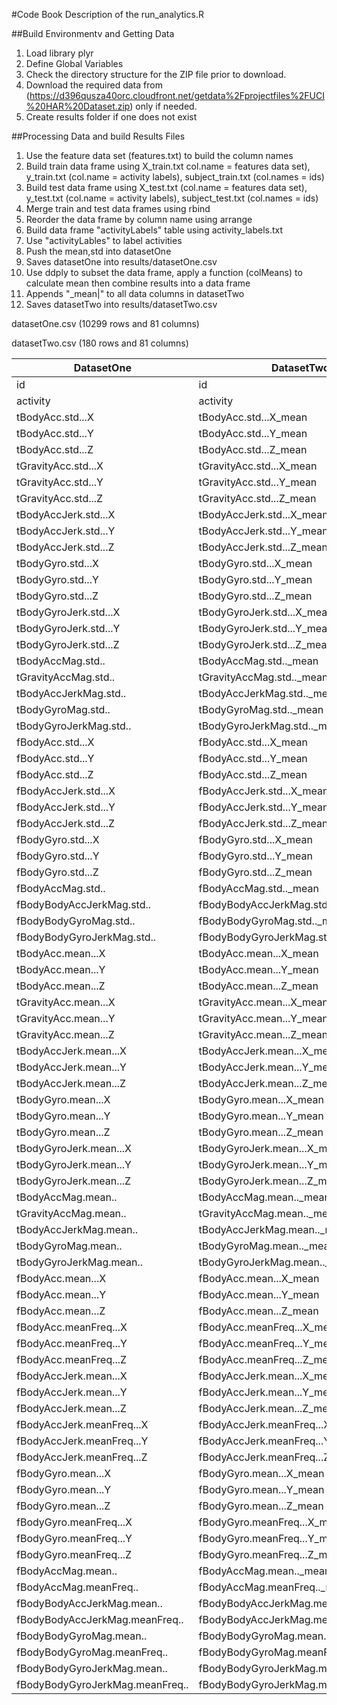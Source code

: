 #Code Book
Description of the run_analytics.R

##Build Environmentv and Getting Data

1. Load library plyr
2. Define Global Variables
3. Check the directory structure for the ZIP file prior to download.
4. Download the required data from (https://d396qusza40orc.cloudfront.net/getdata%2Fprojectfiles%2FUCI%20HAR%20Dataset.zip) only if needed.
5. Create results folder if one does not exist

##Processing Data and build Results Files

1. Use the feature data set (features.txt) to build the column names
2. Build train data frame using X_train.txt col.name = features data set), y_train.txt (col.name = activity labels), subject_train.txt (col.names = ids)
3. Build test data frame using X_test.txt (col.name = features data set), y_test.txt (col.name = activity labels), subject_test.txt (col.names = ids)
4. Merge train and test data frames using rbind
5. Reorder the data frame by column name using arrange
6. Build data frame "activityLabels" table using activity_labels.txt
7. Use "activityLables" to label activities
8. Push the mean,std into datasetOne
9. Saves datasetOne into results/datasetOne.csv
10. Use ddply to subset the data frame, apply a function (colMeans) to calculate mean then combine results into a data frame
11. Appends "_mean|" to all data columns in datasetTwo
12. Saves datasetTwo into results/datasetTwo.csv

datasetOne.csv (10299 rows and 81 columns)

datasetTwo.csv (180 rows and 81 columns)

|DatasetOne	|DatasetTwo|
|-----------|-------------|
|id	|id|
|activity	|activity|
|tBodyAcc.std...X	|tBodyAcc.std...X_mean||
|tBodyAcc.std...Y	|tBodyAcc.std...Y_mean||
|tBodyAcc.std...Z	|tBodyAcc.std...Z_mean||
|tGravityAcc.std...X	|tGravityAcc.std...X_mean||
|tGravityAcc.std...Y	|tGravityAcc.std...Y_mean||
|tGravityAcc.std...Z	|tGravityAcc.std...Z_mean||
|tBodyAccJerk.std...X	|tBodyAccJerk.std...X_mean|
|tBodyAccJerk.std...Y	|tBodyAccJerk.std...Y_mean|
|tBodyAccJerk.std...Z	|tBodyAccJerk.std...Z_mean|
|tBodyGyro.std...X	|tBodyGyro.std...X_mean|
|tBodyGyro.std...Y	|tBodyGyro.std...Y_mean|
|tBodyGyro.std...Z	|tBodyGyro.std...Z_mean|
|tBodyGyroJerk.std...X	|tBodyGyroJerk.std...X_mean|
|tBodyGyroJerk.std...Y	|tBodyGyroJerk.std...Y_mean|
|tBodyGyroJerk.std...Z	|tBodyGyroJerk.std...Z_mean|
|tBodyAccMag.std..	|tBodyAccMag.std.._mean|
|tGravityAccMag.std..	|tGravityAccMag.std.._mean|
|tBodyAccJerkMag.std..	|tBodyAccJerkMag.std.._mean|
|tBodyGyroMag.std..	|tBodyGyroMag.std.._mean|
|tBodyGyroJerkMag.std..	|tBodyGyroJerkMag.std.._mean|
|fBodyAcc.std...X	|fBodyAcc.std...X_mean|
|fBodyAcc.std...Y	|fBodyAcc.std...Y_mean|
|fBodyAcc.std...Z	|fBodyAcc.std...Z_mean|
|fBodyAccJerk.std...X	|fBodyAccJerk.std...X_mean|
|fBodyAccJerk.std...Y	|fBodyAccJerk.std...Y_mean|
|fBodyAccJerk.std...Z	|fBodyAccJerk.std...Z_mean|
|fBodyGyro.std...X	|fBodyGyro.std...X_mean|
|fBodyGyro.std...Y	|fBodyGyro.std...Y_mean|
|fBodyGyro.std...Z	|fBodyGyro.std...Z_mean|
|fBodyAccMag.std..	|fBodyAccMag.std.._mean|
|fBodyBodyAccJerkMag.std..	|fBodyBodyAccJerkMag.std.._mean|
|fBodyBodyGyroMag.std..	|fBodyBodyGyroMag.std.._mean|
|fBodyBodyGyroJerkMag.std..	|fBodyBodyGyroJerkMag.std.._mean|
|tBodyAcc.mean...X	|tBodyAcc.mean...X_mean|
|tBodyAcc.mean...Y	|tBodyAcc.mean...Y_mean|
|tBodyAcc.mean...Z	|tBodyAcc.mean...Z_mean|
|tGravityAcc.mean...X	|tGravityAcc.mean...X_mean|
|tGravityAcc.mean...Y	|tGravityAcc.mean...Y_mean|
|tGravityAcc.mean...Z	|tGravityAcc.mean...Z_mean|
|tBodyAccJerk.mean...X	|tBodyAccJerk.mean...X_mean|
|tBodyAccJerk.mean...Y	|tBodyAccJerk.mean...Y_mean|
|tBodyAccJerk.mean...Z	|tBodyAccJerk.mean...Z_mean|
|tBodyGyro.mean...X	|tBodyGyro.mean...X_mean|
|tBodyGyro.mean...Y	|tBodyGyro.mean...Y_mean|
|tBodyGyro.mean...Z	|tBodyGyro.mean...Z_mean|
|tBodyGyroJerk.mean...X	|tBodyGyroJerk.mean...X_mean|
|tBodyGyroJerk.mean...Y	|tBodyGyroJerk.mean...Y_mean|
|tBodyGyroJerk.mean...Z	|tBodyGyroJerk.mean...Z_mean|
|tBodyAccMag.mean..	|tBodyAccMag.mean.._mean|
|tGravityAccMag.mean..	|tGravityAccMag.mean.._mean|
|tBodyAccJerkMag.mean..	|tBodyAccJerkMag.mean.._mean|
|tBodyGyroMag.mean..	|tBodyGyroMag.mean.._mean|
|tBodyGyroJerkMag.mean..	|tBodyGyroJerkMag.mean.._mean|
|fBodyAcc.mean...X	|fBodyAcc.mean...X_mean|
|fBodyAcc.mean...Y	|fBodyAcc.mean...Y_mean|
|fBodyAcc.mean...Z	|fBodyAcc.mean...Z_mean|
|fBodyAcc.meanFreq...X	|fBodyAcc.meanFreq...X_mean|
|fBodyAcc.meanFreq...Y	|fBodyAcc.meanFreq...Y_mean|
|fBodyAcc.meanFreq...Z	|fBodyAcc.meanFreq...Z_mean|
|fBodyAccJerk.mean...X	|fBodyAccJerk.mean...X_mean|
|fBodyAccJerk.mean...Y	|fBodyAccJerk.mean...Y_mean|
|fBodyAccJerk.mean...Z	|fBodyAccJerk.mean...Z_mean|
|fBodyAccJerk.meanFreq...X	|fBodyAccJerk.meanFreq...X_mean|
|fBodyAccJerk.meanFreq...Y	|fBodyAccJerk.meanFreq...Y_mean|
|fBodyAccJerk.meanFreq...Z	|fBodyAccJerk.meanFreq...Z_mean|
|fBodyGyro.mean...X	|fBodyGyro.mean...X_mean|
|fBodyGyro.mean...Y	|fBodyGyro.mean...Y_mean|
|fBodyGyro.mean...Z	|fBodyGyro.mean...Z_mean|
|fBodyGyro.meanFreq...X	|fBodyGyro.meanFreq...X_mean|
|fBodyGyro.meanFreq...Y	|fBodyGyro.meanFreq...Y_mean|
|fBodyGyro.meanFreq...Z	|fBodyGyro.meanFreq...Z_mean|
|fBodyAccMag.mean..	|fBodyAccMag.mean.._mean|
|fBodyAccMag.meanFreq..	|fBodyAccMag.meanFreq.._mean|
|fBodyBodyAccJerkMag.mean..	|fBodyBodyAccJerkMag.mean.._mean|
|fBodyBodyAccJerkMag.meanFreq..	|fBodyBodyAccJerkMag.meanFreq.._mean|
|fBodyBodyGyroMag.mean..	|fBodyBodyGyroMag.mean.._mean|
|fBodyBodyGyroMag.meanFreq..	|fBodyBodyGyroMag.meanFreq.._mean|
|fBodyBodyGyroJerkMag.mean..	|fBodyBodyGyroJerkMag.mean.._mean|
|fBodyBodyGyroJerkMag.meanFreq..	|fBodyBodyGyroJerkMag.meanFreq.._mean|
